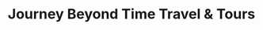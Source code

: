 ---
title: "Journey Beyond Time Travel & Tours"
url: /batangas-city/journey-beyond-time-travel-and-tours/
shop: travel agency
---